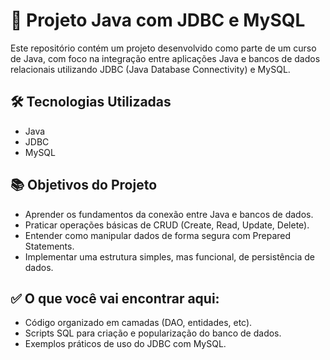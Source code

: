 # 📌 Projeto Java com JDBC e MySQL
Este repositório contém um projeto desenvolvido como parte de um curso de Java, com foco na integração entre aplicações Java e bancos de dados relacionais utilizando JDBC (Java Database Connectivity) e MySQL.

## 🛠️ Tecnologias Utilizadas
- Java 
- JDBC 
- MySQL

## 📚 Objetivos do Projeto
- Aprender os fundamentos da conexão entre Java e bancos de dados. 
- Praticar operações básicas de CRUD (Create, Read, Update, Delete). 
- Entender como manipular dados de forma segura com Prepared Statements. 
- Implementar uma estrutura simples, mas funcional, de persistência de dados.

## ✅ O que você vai encontrar aqui:
- Código organizado em camadas (DAO, entidades, etc). 
- Scripts SQL para criação e popularização do banco de dados. 
- Exemplos práticos de uso do JDBC com MySQL.